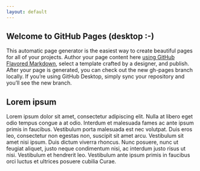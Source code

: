 ```yaml
---
layout: default
---
```


## Welcome to GitHub Pages (desktop :-)
This automatic page generator is the easiest way to create beautiful pages for all of your projects. Author your page content here 
<a href="https://guides.github.com/features/mastering-markdown/" target="_blank">using GitHub Flavored Markdown</a>, select a template crafted by a designer, and publish. After your page is generated, you can check out the new gh-pages branch locally. If you’re 
using GitHub Desktop, simply sync your repository and you’ll see the new branch.

## Lorem ipsum

Lorem ipsum dolor sit amet, consectetur adipiscing elit. Nulla at libero eget odio tempus congue a at odio. Interdum et malesuada 
fames ac ante ipsum primis in faucibus. Vestibulum porta malesuada est nec volutpat. Duis eros leo, consectetur non egestas non, 
suscipit sit amet arcu. Vestibulum sit amet nisi ipsum. Duis dictum viverra rhoncus. Nunc posuere, nunc ut feugiat aliquet, justo 
neque condimentum nisi, ac interdum justo risus ut nisi. Vestibulum et hendrerit leo. Vestibulum ante ipsum primis in faucibus orci
luctus et ultrices posuere cubilia Curae.
